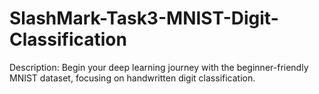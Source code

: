 # SlashMark-Task3-MNIST-Digit-Classification
Description: Begin your deep learning journey with the beginner-friendly MNIST dataset, focusing on handwritten digit classification.
